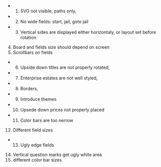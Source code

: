 + 1. SVG not visible, paths only,
+ 2. No wide fields: start, jail, goto jail
+ 3. Vertical sides are displayed either horizontaly, or layout set before rotation
4. Board and fields size should depend on screen
5. Scrollbars on fields
+ 6. Upside down titles are not properly rotated,
+ 7. Enterprise estates are not well styled,
+ 8. Borders,
+ 9. Introduce themes
+ 10. Upsede down prices not properly placed
+ 11. Color bars are too nerrow
12. Different field sizes
+ 13. Ugly edge fields
14. Vertical question marks get ugly white area
15. different color bar sizes

